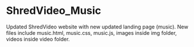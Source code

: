 # ShredVideo_Music
Updated ShredVideo website with new updated landing page (music). New files include music.html, music.css, music.js, images inside img folder, videos inside video folder.

